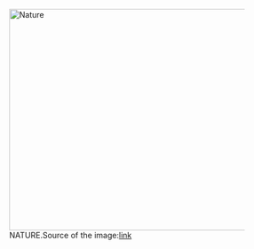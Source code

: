 <!DOCTYPE html>
<html lang="en">
<head>
    <meta charset="UTF-8">
    <meta name="viewport" content="width=device-width, initial-scale=1.0">
    <title>Document</title>
</head>
<body>
    <figure>
        <img src="https://images.pexels.com/photos/3225517/pexels-photo-3225517.jpeg?auto=compress&cs=tinysrgb&w=1260&h=750&dpr=1" alt="Nature" width="500" height="400">
        <figcaption>NATURE.Source of the image:<a href="https://www.pexels.com/search/nature/">link</a></figcaption>
      </figure>
      
    
</body>
</html>
